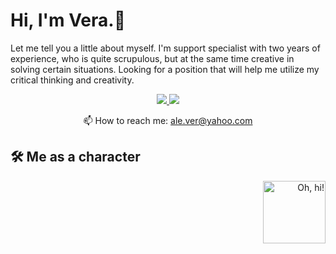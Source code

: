 # Hi, I'm Vera.👋
Let me tell you a little about myself. I'm support specialist with two years of experience, who is quite scrupulous, but at the same time creative in solving certain situations. Looking for a position that will help me utilize my critical thinking and creativity.

<p align='center'>
   <a href="www.linkedin.com/in/vera-velikaia">
       <img src="https://img.shields.io/badge/linkedin-%230077B5.svg?&style=for-the-badge&logo=linkedin&logoColor=white"/>
   </a>
   <a href="[https://t.me/joinchat/SpqRPBFo_sM6qm05](https://t.me/seethehalo)">
       <img src="https://img.shields.io/badge/Telegram-2CA5E0?style=for-the-badge&logo=telegram&logoColor=white"/>
   </a>
<p align='center'>
   📫 How to reach me: <a href='mailto:ale.ver@yahoo.com'>ale.ver@yahoo.com</a>
</p>

## 🛠 Me as a character
<p align='right'>
 <img height=100 src="http://forumstatic.ru/files/0015/5e/af/56120.gif" title = "Oh, hi!"/>
</p>

